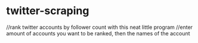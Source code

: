# twitter-scraping
//rank twitter accounts by follower count with this neat little program
//enter amount of accounts you want to be ranked, then the names of the account
